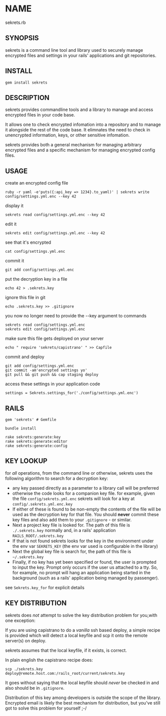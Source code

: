 # NAME

sekrets.rb

## SYNOPSIS

sekrets is a command line tool and library used to securely manage encrypted files and settings in your rails' applications and git repositories.

## INSTALL

    gem install sekrets

## DESCRIPTION

sekrets provides commandline tools and a library to manage and access encrypted files in your code base.

It allows one to check encrypted infomation into a repository and to manage it alongside the rest of the code base. It elimnates the need to check in unencrypted information, keys, or other sensitive infomation.

sekrets provides both a general mechanism for managing arbitrary encrypted files and a specific mechanism for managing encrypted config files.

## USAGE

create an encrypted config file

    ruby -r yaml -e'puts({:api_key => 1234}.to_yaml)' | sekrets write config/settings.yml.enc --key 42

display it

    sekrets read config/settings.yml.enc --key 42

 edit it

    sekrets edit config/settings.yml.enc --key 42

see that it's encrypted

    cat config/settings.yml.enc

commit it

    git add config/settings.yml.enc

put the decryption key in a file

    echo 42 > .sekrets.key

ignore this file in git

    echo .sekrets.key >> .gitignore

you now no longer need to provide the --key argument to commands

    sekrets read config/settings.yml.enc
    sekrets edit config/settings.yml.enc

make sure this file gets deployed on your server

    echo " require 'sekrets/capistrano' " >> Capfile

commit and deploy

    git add config/settings.yml.enc
    git commit -am'encrypted settings yo'
    git pull && git push && cap staging deploy

access these settings in your application code

    settings = Sekrets.settings_for('./config/settings.yml.enc')

## RAILS

    gem 'sekrets' # Gemfile

    bundle install

    rake sekrets:generate:key
    rake sekrets:generate:editor
    rake sekrets:generate:config


## KEY LOOKUP

for *all* operations, from the command line or otherwise, sekrets uses the following algorithm to search for a decryption key:

- any key passed directly as a parameter to a library call will be preferred
- otherwise the code looks for a companion key file.  for example, given the file `config/sekrets.yml.enc` sekrets will look for a key at `config/.sekrets.yml.enc.key`
- If either of these is found to be non-empty the contents of the file will be used as the decryption key for that file. You should **never** commit these key files and also add them to your `.gitignore` - or similar.
- Next a project key file is looked for. The path of this file is `./.sekrets.key` normally and, in a rails' application `RAILS_ROOT/.sekrets.key`
- If that is not found sekrets looks for the key in the environment under the env var `SEKRETS_KEY` (the env var used is configurable in the library)
- Next the global key file is search for, the path of this file is `~/.sekrets.key`
- Finally, if no key has yet been specified or found, the user is prompted to input the key. Prompt only occurs if the user us attached to a tty. So, for example, no prompt will hang an application being started in the background (such as a rails' application being managed by passenger).

see `Sekrets.key_for` for explicit details

## KEY DISTRIBUTION

sekrets does *not* attempt to solve the key distribution problem for you,with one exception:

If you are using capistrano to do a *vanilla* ssh based deploy, a simple recipe is provided which will detect a local keyfile and scp it onto the remote server(s) on deploy.

sekrets assumes that the local keyfile, if it exists, is correct.

In plain english the capistrano recipe does:

    scp ./sekrets.key deploy@remote.host.com:/rails_root/current/sekrets.key

It goes without saying that the local keyfile should *never* be checked in and also should be in `.gitignore`.

Distribution of this key among developers is outside the scope of the library. Encrypted email is likely the best mechanism for distribution, but you've still got to solve this problem for yourself ;-/
